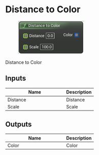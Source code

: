 # Distance to Color

<div align="left" data-full-width="false">

<figure><img src="../../../api/Color/Distance_to_Color.png" alt=""><figcaption></figcaption></figure>

</div>

Distance to Color

## Inputs

<table><thead><tr><th width="170">Name</th><th>Description</th></tr></thead><tbody><tr><td>Distance</td><td>Distance</td></tr><tr><td>Scale</td><td>Scale</td></tr></tbody></table>

## Outputs

<table><thead><tr><th width="170">Name</th><th>Description</th></tr></thead><tbody><tr><td>Color</td><td>Color</td></tr></tbody></table>
